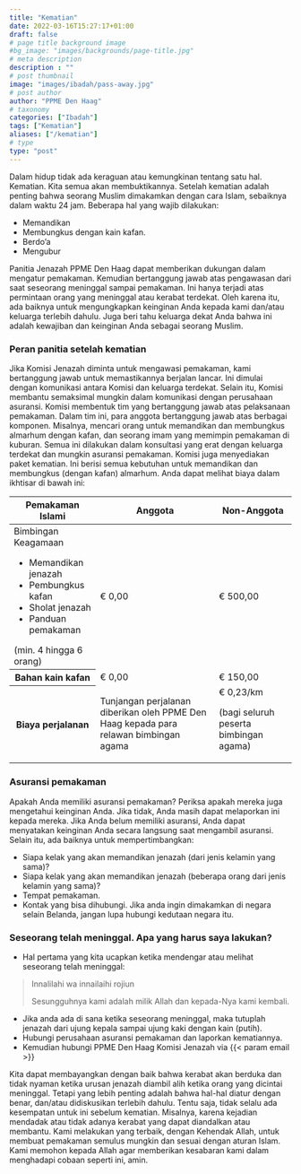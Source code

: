 ```yaml
---
title: "Kematian"
date: 2022-03-16T15:27:17+01:00
draft: false
# page title background image
#bg_image: "images/backgrounds/page-title.jpg"
# meta description
description : ""
# post thumbnail
image: "images/ibadah/pass-away.jpg"
# post author
author: "PPME Den Haag"
# taxonomy
categories: ["Ibadah"]
tags: ["Kematian"]
aliases: ["/kematian"]
# type
type: "post"
---
```


Dalam hidup tidak ada keraguan atau kemungkinan tentang satu hal. Kematian. Kita semua akan membuktikannya. Setelah kematian adalah penting bahwa seorang Muslim dimakamkan dengan cara Islam, sebaiknya dalam waktu 24 jam. Beberapa hal yang wajib dilakukan:
* Memandikan
* Membungkus dengan kain kafan.
* Berdo’a
* Mengubur

Panitia Jenazah PPME Den Haag dapat memberikan dukungan dalam mengatur pemakaman. Kemudian bertanggung jawab atas pengawasan dari saat seseorang meninggal sampai pemakaman. Ini hanya terjadi atas permintaan orang yang meninggal atau kerabat terdekat. Oleh karena itu, ada baiknya untuk mengungkapkan keinginan Anda kepada kami dan/atau keluarga terlebih dahulu. Juga beri tahu keluarga dekat Anda bahwa ini adalah kewajiban dan keinginan Anda sebagai seorang Muslim.

### Peran panitia setelah kematian

Jika Komisi Jenazah diminta untuk mengawasi pemakaman, kami bertanggung jawab untuk memastikannya berjalan lancar. Ini dimulai dengan komunikasi antara Komisi dan keluarga terdekat. Selain itu, Komisi membantu semaksimal mungkin dalam komunikasi dengan perusahaan asuransi.
Komisi membentuk tim yang bertanggung jawab atas pelaksanaan pemakaman. Dalam tim ini, para anggota bertanggung jawab atas berbagai komponen. Misalnya, mencari orang untuk memandikan dan membungkus almarhum dengan kafan, dan seorang imam yang memimpin pemakaman di kuburan. Semua ini dilakukan dalam konsultasi yang erat dengan keluarga terdekat dan mungkin asuransi pemakaman.
Komisi juga menyediakan paket kematian. Ini berisi semua kebutuhan untuk memandikan dan membungkus (dengan kafan) almarhum. Anda dapat melihat biaya dalam ikhtisar di bawah ini:

<table class="table table-responsive">
  <thead>
    <tr>
      <th scope="col">Pemakaman Islami</th>
      <th scope="col">Anggota</th>
      <th scope="col">Non-Anggota</th>
    </tr>
  </thead>
  <tbody>
    <tr>
      <td>Bimbingan Keagamaan<br/>
      <ul>
<li>Memandikan jenazah</li>
<li>Pembungkus kafan</li>
<li>Sholat jenazah</li>
<li>Panduan pemakaman</li>
</ul>
(min. 4 hingga 6 orang)
</th>
      <td>€ 0,00</td>
      <td>€ 500,00</td>
    </tr>
    <tr>
      <th scope="row">Bahan kain kafan</th>
      <td>€ 0,00</td>
      <td>€ 150,00</td>
    </tr>
    <tr>
      <th scope="row">Biaya perjalanan</th>
      <td>Tunjangan perjalanan diberikan oleh PPME Den Haag kepada para relawan bimbingan agama</td>
      <td>€ 0,23/km <p class="font-italic">(bagi seluruh peserta bimbingan agama)</p></td>
    </tr>
  </tbody>
</table>



### Asuransi pemakaman
Apakah Anda memiliki asuransi pemakaman? Periksa apakah mereka juga mengetahui keinginan Anda. Jika tidak, Anda masih dapat melaporkan ini kepada mereka. Jika Anda belum memiliki asuransi, Anda dapat menyatakan keinginan Anda secara langsung saat mengambil asuransi.
Selain itu, ada baiknya untuk mempertimbangkan:
* Siapa kelak yang akan memandikan jenazah (dari jenis kelamin yang sama)?
* Siapa kelak yang akan memandikan jenazah (beberapa orang dari jenis kelamin yang sama)?
* Tempat pemakaman.
* Kontak yang bisa dihubungi.
Jika anda ingin dimakamkan di negara selain Belanda, jangan lupa hubungi kedutaan negara itu.


### Seseorang telah meninggal. Apa yang harus saya lakukan?

* Hal pertama yang kita ucapkan ketika mendengar atau melihat seseorang telah meninggal:

> Innalilahi wa innailaihi rojiun
>
> Sesungguhnya kami adalah milik Allah dan kepada-Nya kami kembali.

* Jika anda ada di sana ketika seseorang meninggal, maka tutuplah  jenazah dari ujung kepala sampai ujung kaki dengan kain (putih).
* Hubungi perusahaan asuransi pemakaman dan laporkan kematiannya.
* Kemudian hubungi PPME Den Haag Komisi Jenazah via {{< param email >}}

Kita dapat membayangkan dengan baik bahwa kerabat akan berduka dan tidak nyaman ketika urusan jenazah diambil alih ketika orang yang dicintai meninggal. Tetapi yang lebih penting adalah bahwa hal-hal diatur dengan benar, dan/atau didiskusikan terlebih dahulu. Tentu saja, tidak selalu ada kesempatan untuk ini sebelum kematian. Misalnya, karena kejadian mendadak atau tidak adanya kerabat yang dapat diandalkan atau membantu.
Kami melakukan yang terbaik, dengan Kehendak Allah, untuk membuat pemakaman semulus mungkin dan sesuai dengan aturan Islam.
Kami memohon kepada Allah agar memberikan kesabaran kami dalam menghadapi cobaan seperti ini, amin.

